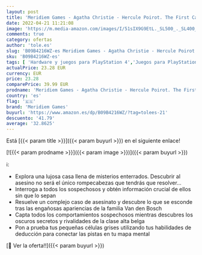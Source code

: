 ```yaml
---
layout: post
title: 'Meridiem Games - Agatha Christie - Hercule Poirot. The First Cases - Playstation 4'
date: 2022-04-21 11:21:08
image: 'https://m.media-amazon.com/images/I/51sIX9G9EtL._SL500_._SL400_.jpg'
comments: true
category: ofertas
author: 'tole.es'
slug: 'B09B4216WZ-es Meridiem Games - Agatha Christie - Hercule Poirot. The...'
sku: 'B09B4216WZ-es'
tags: [ 'Hardware y juegos para PlayStation 4','Juegos para PlayStation 4','Videojuegos','meridiem games','playstation','🇪🇸', ]
actualPrice: 23.28 EUR
currency: EUR
price: 23.28
comparePrice: 39.99 EUR
prodname: 'Meridiem Games - Agatha Christie - Hercule Poirot. The First Cases - Playstation 4'
country: 'es'
flag: '🇪🇸'
brand: 'Meridiem Games'
buyurl: 'https://www.amazon.es/dp/B09B4216WZ/?tag=tolees-21'
descuento: '41.79'
average: '32.8625'
---
```


Está [{{< param title >}}]({{< param buyurl >}}) en el siguiente enlace!

[![{{< param prodname >}}]({{< param image >}})]({{< param buyurl >}})

ℹ️:

- Explora una lujosa casa llena de misterios enterrados. Descubrir al asesino no será el único rompecabezas que tendrás que resolver…
- Interroga a todos los sospechosos y obtén información crucial de ellos sin que lo sepan
- Resuelve un complejo caso de asesinato y descubre lo que se esconde tras las engañosas apariencias de la familia Van den Bosch
- Capta todos los comportamientos sospechosos mientras descubres los oscuros secretos y rivalidades de la clase alta belga
- Pon a prueba tus pequeñas células grises utilizando tus habilidades de deducción para conectar las pistas en tu mapa mental

[🛒 Ver la oferta!!]({{< param buyurl >}})

